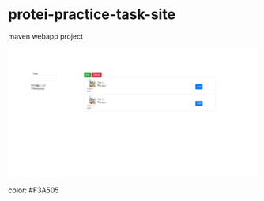 # protei-practice-task-site

maven webapp project

![layout](readme_images/layout.png)

color: #F3A505